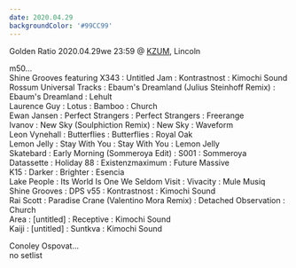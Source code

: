```yaml
---
date: 2020.04.29
backgroundColor: '#99CC99'
---
```


Golden Ratio 2020.04.29we 23:59 @ [KZUM](http://www.kzum.org/), Lincoln  

m50...  
Shine Grooves featuring X343 : Untitled Jam : Kontrastnost : Kimochi Sound  
Rossum Universal Tracks : Ebaum's Dreamland (Julius Steinhoff Remix) : Ebaum's Dreamland : Lehult  
Laurence Guy : Lotus : Bamboo : Church  
Ewan Jansen : Perfect Strangers : Perfect Strangers : Freerange  
Ivanov : New Sky (Soulphiction Remix) : New Sky : Waveform  
Leon Vynehall : Butterflies : Butterflies : Royal Oak  
Lemon Jelly : Stay With You : Stay With You : Lemon Jelly  
Skatebard : Early Morning (Sommeroya Edit) : S001 : Sommeroya  
Datassette : Holiday 88 : Existenzmaximum : Future Massive  
K15 : Darker : Brighter : Esencia  
Lake People : Its World Is One We Seldom Visit : Vivacity : Mule Musiq  
Shine Grooves : DPS v55 : Kontrastnost : Kimochi Sound  
Rai Scott : Paradise Crane (Valentino Mora Remix) : Detached Observation : Church  
Area : \[untitled\] : Receptive : Kimochi Sound  
Kaiji : \[untitled\] : Suntkva : Kimochi Sound  

Conoley Ospovat...  
no setlist